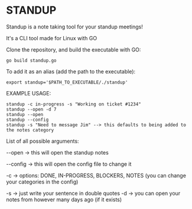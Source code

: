 # STANDUP

Standup is a note taking tool for your standup meetings!

It's a CLI tool made for Linux with GO

Clone the repository, and build the executable with GO:

```
go build standup.go
```

To add it as an alias (add the path to the executable):

```
export standup='$PATH_TO_EXECUTABLE/./standup'
```

EXAMPLE USAGE:

```
standup -c in-progress -s "Working on ticket #1234"
standup --open -d 7
standup --open 
standup --config
standup -s "Need to message Jim" --> this defaults to being added to the notes category
```

List of all possible arguments:

--open -> this will open the standup notes

--config -> this will open the config file to change it

-c -> options: DONE, IN-PROGRESS, BLOCKERS, NOTES (you can change your categories in the config)

-s -> just write your sentence in double quotes
-d -> you can open your notes from however many days ago (if it exists)
